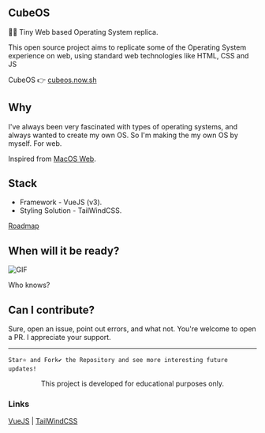 ## CubeOS

👨‍💻 Tiny Web based Operating System replica.

This open source project aims to replicate some of the Operating System experience on web, using standard web technologies like HTML, CSS and JS

CubeOS 👉 [cubeos.now.sh](https://cubeos.now.sh)

<!-- Thumbnail  -->

## Why

I've always been very fascinated with types of operating systems, and always wanted to create my own OS. So I'm making the my own OS by myself. For web.

Inspired from [MacOS Web](https://github.com/PuruVJ/macos-web).

## Stack

- Framework - VueJS (v3).
- Styling Solution - TailWindCSS.


[Roadmap]()

## When will it be ready?

![GIF](https://media.giphy.com/media/iHe7mA9M9SsyQ/giphy.gif)

Who knows?

## Can I contribute?

Sure, open an issue, point out errors, and what not.
You're welcome to open a PR.
I appreciate your support.

<hr/>

```
Star⭐ and Fork✔️ the Repository and see more interesting future updates!
```
<p align="center"> This project is developed for educational purposes only. </p>

### Links

[VueJS](https://vuejs.org/) | [TailWindCSS](https://tailwindcss.com/)
